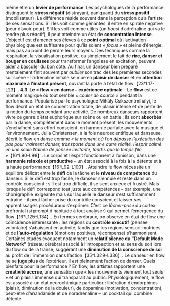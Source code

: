 même être un **levier de performance**. Les psychologues de la performance distinguent le **stress négatif** (distrayant, paniquant) du **stress positif** (mobilisateur). La différence réside souvent dans la perception qu’a l’artiste de ses sensations. S’il les voit comme gênantes, il entre en spirale négative (peur d’avoir peur). S’il les voit comme utiles (un *boost* d’adrénaline qui va le rendre plus réactif), il peut atteindre un état de **concentration intense**. L’objectif est d’amener ses élèves à ce **point optimal** où l’activation physiologique est suffisante pour qu’ils soient *« focus »* et pleins d’énergie, mais pas au point de perdre leurs moyens. Des techniques comme la respiration, la visualisation positive, ou simplement le fait de **rire, danser et bouger en coulisses** pour transformer l’angoisse en excitation, peuvent aider à basculer du bon côté. Au final, un danseur bien préparé mentalement finit souvent par *oublier* son trac dès les premières secondes sur scène – l’adrénaline initiale se mue en **plaisir de danser** et en **attention maximale à l’instant présent**, ouvrant la porte à l’état de flow【23†L17-L23】. **4.3. Le « flow » en danse – expérience optimale** – Le **flow** est ce moment magique où tout semble *« couler de source »* pendant la performance. Popularisé par le psychologue Mihály Csíkszentmihályi, le flow décrit un état de concentration totale, de plaisir intense et de perte de la notion du temps pendant une activité. De nombreux danseurs rapportent vivre ce genre d’état euphorique sur scène ou en battle : ils sont **absorbés** par la danse, complètement dans le moment présent, les mouvements s’enchaînent sans effort conscient, en harmonie parfaite avec la musique et l’environnement. Julia Christensen, à la fois neuroscientifique et danseuse, décrit le flow en danse comme *« le moment où l’on dépasse l’exécution des pas pour vraiment danser, transporté dans une autre réalité, l’esprit calmé en une seule traînée de pensée invitante, tandis que le temps file »*【16†L90-L98】. Le corps et l’esprit fonctionnent à l’unisson, dans une **harmonie relaxée et productive** – un état associé à la fois à la détente et à la haute performance【16†L92-L100】. Atteindre le flow nécessite un équilibre délicat entre le **défi** de la tâche et le **niveau de compétence** du danseur. Si le défi est trop facile, le danseur s’ennuie et reste dans un contrôle conscient ; s’il est trop difficile, il se sent anxieux et frustré. Mais lorsque le défi correspond tout juste aux compétences – par exemple, une chorégraphie exigeante mais sur laquelle le danseur s’est suffisamment entraîné – il peut lâcher prise du contrôle conscient et laisser ses apprentissages procéduraux s’exprimer. C’est ce *lâcher-prise* du cortex préfrontal (si prompt d’habitude à tout analyser) qui permet l’émergence du flow【16†L125-L134】. En termes cérébraux, on observe en état de flow une coïncidence intéressante : les régions du **contrôle exécutif** (pensée volontaire) s’abaissent en activité, tandis que les régions sensori-motrices et de **l’auto-régulation** (émotions positives, récompense) s’harmonisent. Certaines études évoquent notamment un **relatif silence du “Default Mode Network”** (réseau cérébral associé à l’introspection et au sens du soi) lors du flow ou de la transe, suggérant une **diminution de la conscience de soi** au profit de l’immersion dans l’action【35†L329-L336】. Le danseur en flow ne se **juge plus** de l’extérieur, il *est* pleinement l’action de danser. Quels bienfaits pour la performance ? En flow, les artistes rapportent une **créativité accrue**, une sensation que « les mouvements viennent tout seuls » et un plaisir immense qui transparaît au public. Physiologiquement, le flow est associé à un état neurochimique particulier : libération d’endorphines (plaisir, diminution de la douleur), de dopamine (motivation, concentration), peut-être d’anandamide et de noradrénaline – un cocktail qui combine détente